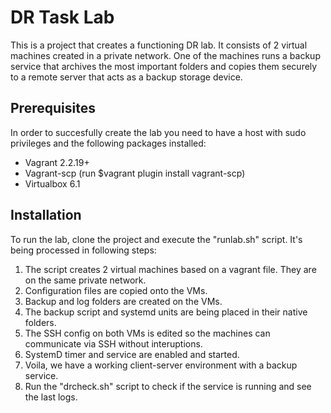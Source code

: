 # DR Task Lab

This is a project that creates a functioning DR lab. 
It consists of 2 virtual machines created in a private network. 
One of the machines runs a backup service that archives the most important folders 
and copies them securely to a remote server that acts as a backup storage device.

## Prerequisites

In order to succesfully create the lab you need to have a host with sudo privileges and the following packages installed:

- Vagrant 2.2.19+
- Vagrant-scp (run $vagrant plugin install vagrant-scp)
- Virtualbox 6.1

## Installation
To run the lab, clone the project and execute the "runlab.sh" script. It's being processed in following steps:

1. The script creates 2 virtual machines based on a vagrant file. They are on the same private network.
2. Configuration files are copied onto the VMs.
3. Backup and log folders are created on the VMs.
4. The backup script and systemd units are being placed in their native folders.
5. The SSH config on both VMs is edited so the machines can communicate via SSH without interuptions.
6. SystemD timer and service are enabled and started.
7. Voila, we have a working client-server environment with a backup service. 
8. Run the "drcheck.sh" script to check if the service is running and see the last logs.